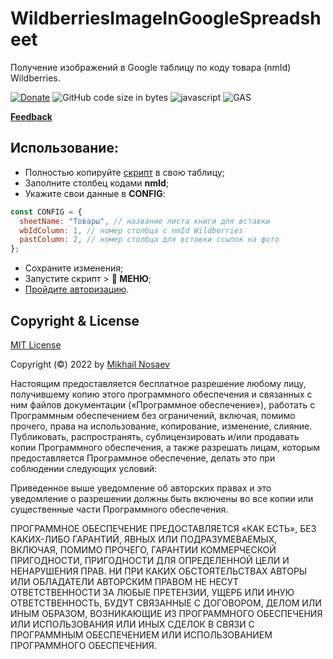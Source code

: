 # WildberriesImageInGoogleSpreadsheet

Получение изображений в Google таблицу по коду товара (nmId) Wildberries.</br>

[![Donate](https://img.shields.io/badge/Donate-Yoomoney-green.svg)](https://yoomoney.ru/to/410019620244262)
![GitHub code size in bytes](https://img.shields.io/github/languages/code-size/Guf-Hub/WildberriesImageInGoogleSpreadsheet)
![javascript](https://img.shields.io/badge/lang-javascript-red)
![GAS](https://img.shields.io/badge/google-apps%20script-red)

[**Feedback**](https://t.me/nosaev_m)<br/>

## Использование:
* Полностью копируйте [скрипт](https://github.com/Guf-Hub/wbPhotoLink/blob/main/Code.js) в свою таблицу;
* Заполните столбец кодами **nmId**;
* Укажите свои данные в **CONFIG**:
```JavaScript
const CONFIG = {
  sheetName: "Товары", // название листа книги для вставки
  wbIdColumn: 1, // номер столбца с nmId Wildberries
  pastColumn: 2, // номер столбца для вставки ссылок на фото
};
```
* Сохраните изменения;
* Запустите скрипт > **🔽 МЕНЮ**;
* [Пройдите авторизацию](https://dzen.ru/media/excelifehack/kak-avtorizovat-skript-v-google-tablicah-61a943694333203e458eb600).

## Copyright & License

[MIT License](LICENSE)

Copyright (©) 2022 by [Mikhail Nosaev](https://github.com/Guf-Hub)

Настоящим предоставляется бесплатное разрешение любому лицу, получившему копию этого программного обеспечения и связанных с ним файлов документации («Программное обеспечение»), работать с Программным обеспечением без ограничений, включая, помимо прочего, права на использование, копирование, изменение, слияние. Публиковать, распространять, сублицензировать и/или продавать копии Программного обеспечения, а также разрешать лицам, которым предоставляется Программное обеспечение, делать это при соблюдении следующих условий:

Приведенное выше уведомление об авторских правах и это уведомление о разрешении должны быть включены во все копии или существенные части Программного обеспечения.

ПРОГРАММНОЕ ОБЕСПЕЧЕНИЕ ПРЕДОСТАВЛЯЕТСЯ «КАК ЕСТЬ», БЕЗ КАКИХ-ЛИБО ГАРАНТИЙ, ЯВНЫХ ИЛИ ПОДРАЗУМЕВАЕМЫХ, ВКЛЮЧАЯ, ПОМИМО ПРОЧЕГО, ГАРАНТИИ КОММЕРЧЕСКОЙ ПРИГОДНОСТИ, ПРИГОДНОСТИ ДЛЯ ОПРЕДЕЛЕННОЙ ЦЕЛИ И НЕНАРУШЕНИЯ ПРАВ. НИ ПРИ КАКИХ ОБСТОЯТЕЛЬСТВАХ АВТОРЫ ИЛИ ОБЛАДАТЕЛИ АВТОРСКИМ ПРАВОМ НЕ НЕСУТ ОТВЕТСТВЕННОСТИ ЗА ЛЮБЫЕ ПРЕТЕНЗИИ, УЩЕРБ ИЛИ ИНУЮ ОТВЕТСТВЕННОСТЬ, БУДУТ СВЯЗАННЫЕ С ДОГОВОРОМ, ДЕЛОМ ИЛИ ИНЫМ ОБРАЗОМ, ВОЗНИКАЮЩИЕ ИЗ ПРОГРАММНОГО ОБЕСПЕЧЕНИЯ ИЛИ ИСПОЛЬЗОВАНИЯ ИЛИ ИНЫХ СДЕЛОК В СВЯЗИ С ПРОГРАММНЫМ ОБЕСПЕЧЕНИЕМ ИЛИ ИСПОЛЬЗОВАНИЕМ ПРОГРАММНОГО ОБЕСПЕЧЕНИЯ.
